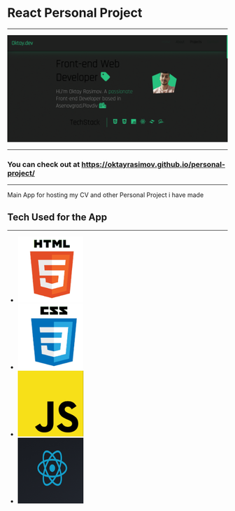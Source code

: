 # React Personal Project
---
![mainpic](https://github.com/oktayrasimov/personal-project/blob/master/src/components/pics/gitHub-main.png?raw=true)

---
### You can check out at https://oktayrasimov.github.io/personal-project/

---

Main App for hosting my CV and other Personal Project i have made

## Tech Used for the App

---

 * <img src='https://github.com/oktayrasimov/car-project/blob/master/src/images/htmllogo.png?raw=true' width='150' height='150'>


 * <img src='https://github.com/oktayrasimov/car-project/blob/master/src/images/csslogo.png?raw=true' width='150' height='150'>


 * <img src='https://github.com/oktayrasimov/car-project/blob/master/src/images/jslogo.png?raw=true' width='150' height='150'>


 * <img src='https://github.com/oktayrasimov/car-project/blob/master/src/images/reactlogo.png?raw=true' width='150' height='150'>
   
 
